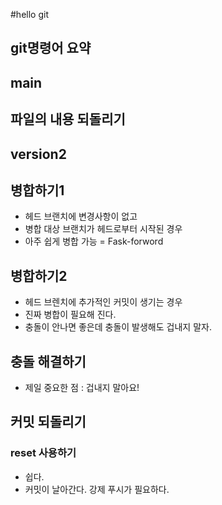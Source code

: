 #hello git

## git명령어 요약

## main

## 파일의 내용 되돌리기

## version2

## 병합하기1
- 헤드 브랜치에 변경사항이 없고
- 병합 대상 브랜치가 헤드로부터 시작된 경우
- 아주 쉽게 병합 가능 = Fask-forword

## 병합하기2
- 헤드 브렌치에 추가적인 커밋이 생기는 경우
- 진짜 병합이 필요해 진다.
- 충돌이 안나면 좋은데 충돌이 발생해도 겁내지 말자.


## 충돌 해결하기
- 제일 중요한 점 : 겁내지 말아요!

## 커밋 되돌리기

### reset 사용하기
- 쉽다.
- 커밋이 날아간다. 강제 푸시가 필요하다.
